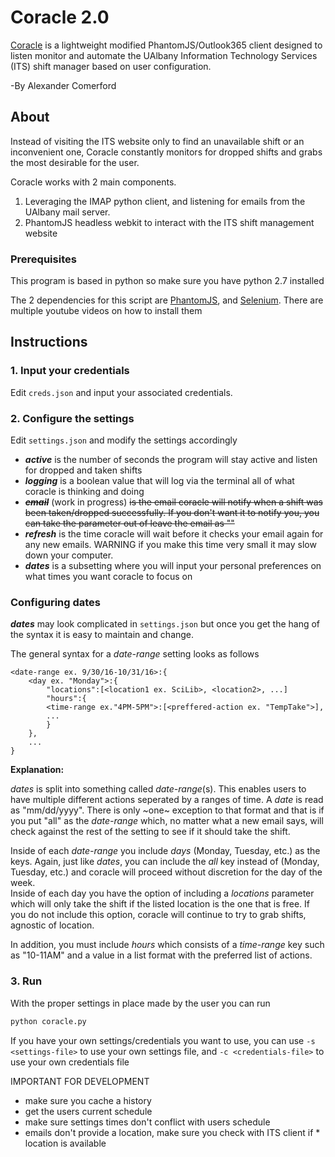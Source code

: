 Coracle 2.0
==============
[Coracle](https://en.wikipedia.org/wiki/Coracle) is a lightweight modified PhantomJS/Outlook365 client designed to listen monitor and automate the UAlbany Information Technology Services (ITS) shift manager based on user configuration.

-By Alexander Comerford

## About

Instead of visiting the ITS website only to find an unavailable shift or an inconvenient one, Coracle constantly monitors for dropped shifts and grabs the most desirable for the user.

Coracle works with 2 main components. 

1. Leveraging the IMAP python client, and listening for emails from the UAlbany mail server.
2. PhantomJS headless webkit to interact with the ITS shift management website

### Prerequisites

This program is based in python so make sure you have python 2.7 installed

The 2 dependencies for this script are [PhantomJS](http://phantomjs.org/download.html), and [Selenium](http://selenium-python.readthedocs.io/installation.html). There are multiple youtube videos on how to install them

Instructions
------------

### 1. Input your credentials

Edit ```creds.json``` and input your associated credentials. 

### 2. Configure the settings

Edit ```settings.json``` and modify the settings accordingly

* ***active*** is the number of seconds the program will stay active and listen for dropped and taken shifts
* ***logging*** is a boolean value that will log via the terminal all of what coracle is thinking and doing
* <del><b>*email*</b></del> (work in progress) <del>is the email coracle will notify when a shift was been taken/dropped successfully. If you don't want it to notify you, you can take the parameter out of leave the email as ""</del>
* ***refresh*** is the time coracle will wait before it checks your email again for any new emails. WARNING if you make this time very small it may slow down your computer.   
* ***dates*** is a subsetting where you will input your personal preferences on what times you want coracle to focus on

### Configuring dates

***dates*** may look complicated in ```settings.json``` but once you get the hang of the syntax it is easy to maintain and change.

The general syntax for a *date-range* setting looks as follows

```
<date-range ex. 9/30/16-10/31/16>:{
    <day ex. "Monday">:{
	    "locations":[<location1 ex. SciLib>, <location2>, ...]
	    "hours":{
		<time-range ex."4PM-5PM">:[<preffered-action ex. "TempTake">],
		...
	    }
    },
    ...
}
```

**Explanation:**

*dates* is split into something called *date-range*(s). This enables users to have multiple different actions seperated by a ranges of time. A *date* is read as "mm/dd/yyyy". There is only ~one~ exception to that format and that is if you put "all" as the *date-range* which, no matter what a new email says, will check against the rest of the setting to see if it should take the shift.

Inside of each *date-range* you include *days* (Monday, Tuesday, etc.) as the keys. Again, just like *dates*, you can include the *all* key instead of (Monday, Tuesday, etc.) and coracle will proceed without discretion for the day of the week.  
Inside of each day you have the option of including a *locations* parameter which will only take the shift if the listed location is the one that is free. If you do not include this option, coracle will continue to try to grab shifts, agnostic of location. 

In addition, you must include *hours* which consists of a *time-range* key such as "10-11AM" and a value in a list format with the preferred list of actions.

### 3. Run

With the proper settings in place made by the user you can run

```bash
python coracle.py
``` 

If you have your own settings/credentials you want to use, you can use ```-s <settings-file>``` to use your own settings file, and ```-c <credentials-file>``` to use your own credentials file

IMPORTANT FOR DEVELOPMENT

* make sure you cache a history
* get the users current schedule
* make sure settings times don't conflict with users schedule
* emails don't provide a location, make sure you check with ITS client if * location is available
